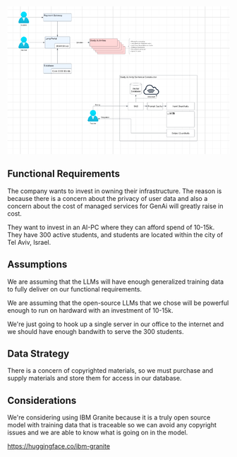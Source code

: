 ![screenshot](genai-architecture.png)

## Functional Requirements

The company wants to invest in owning their infrastructure.
The reason is because there is a concern about the privacy of user
data and also a concern about the cost of managed services for GenAi will
greatly raise in cost. 

They want to invest in an AI-PC where they can afford spend of 10-15k.
They have 300 active students, and students are located within the city
of Tel Aviv, Israel.

## Assumptions

We are assuming that the LLMs will have enough generalized training data
to fully deliver on our functional requirements.

We are assuming that the open-source LLMs that we chose will be powerful
enough to run on hardward with an investment of 10-15k.

We're just going to hook up a single server in our office to the internet
and we should have enough bandwith to serve the 300 students.

## Data Strategy

There is a concern of copyrighted materials, so we must purchase and
supply materials and store them for access in our database.

## Considerations

We're considering using IBM Granite because it is a truly open source
model with training data that is traceable so we can avoid any
copyright issues and we are able to know what is going on in the model.

https://huggingface.co/ibm-granite
